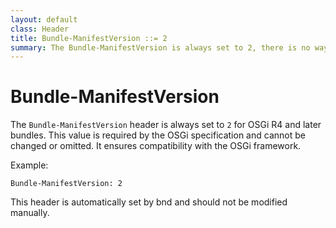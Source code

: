 ```yaml
---
layout: default
class: Header
title: Bundle-ManifestVersion ::= 2
summary: The Bundle-ManifestVersion is always set to 2, there is no way to override this.
---
```


# Bundle-ManifestVersion

The `Bundle-ManifestVersion` header is always set to `2` for OSGi R4 and later bundles. This value is required by the OSGi specification and cannot be changed or omitted. It ensures compatibility with the OSGi framework.

Example:

```
Bundle-ManifestVersion: 2
```

This header is automatically set by bnd and should not be modified manually.